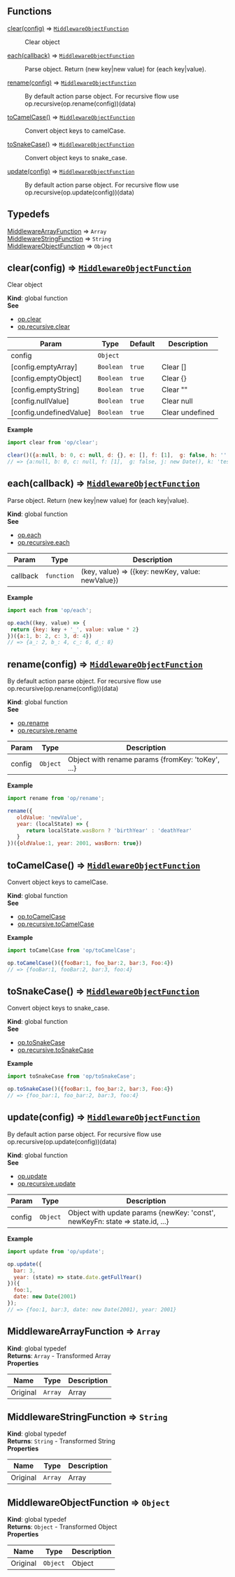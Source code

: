 ## Functions

<dl>
<dt><a href="#clear">clear(config)</a> ⇒ <code><a href="#MiddlewareObjectFunction">MiddlewareObjectFunction</a></code></dt>
<dd><p>Clear object</p>
</dd>
<dt><a href="#each">each(callback)</a> ⇒ <code><a href="#MiddlewareObjectFunction">MiddlewareObjectFunction</a></code></dt>
<dd><p>Parse object. Return (new key|new value) for (each key|value).</p>
</dd>
<dt><a href="#rename">rename(config)</a> ⇒ <code><a href="#MiddlewareObjectFunction">MiddlewareObjectFunction</a></code></dt>
<dd><p>By default action parse object.
For recursive flow use op.recursive(op.rename(config))(data)</p>
</dd>
<dt><a href="#toCamelCase">toCamelCase()</a> ⇒ <code><a href="#MiddlewareObjectFunction">MiddlewareObjectFunction</a></code></dt>
<dd><p>Convert object keys to camelCase.</p>
</dd>
<dt><a href="#toSnakeCase">toSnakeCase()</a> ⇒ <code><a href="#MiddlewareObjectFunction">MiddlewareObjectFunction</a></code></dt>
<dd><p>Convert object keys to snake_case.</p>
</dd>
<dt><a href="#update">update(config)</a> ⇒ <code><a href="#MiddlewareObjectFunction">MiddlewareObjectFunction</a></code></dt>
<dd><p>By default action parse object. For recursive flow use op.recursive(op.update(config))(data)</p>
</dd>
</dl>

## Typedefs

<dl>
<dt><a href="#MiddlewareArrayFunction">MiddlewareArrayFunction</a> ⇒ <code>Array</code></dt>
<dd></dd>
<dt><a href="#MiddlewareStringFunction">MiddlewareStringFunction</a> ⇒ <code>String</code></dt>
<dd></dd>
<dt><a href="#MiddlewareObjectFunction">MiddlewareObjectFunction</a> ⇒ <code>Object</code></dt>
<dd></dd>
</dl>

<a name="clear"></a>

## clear(config) ⇒ [<code>MiddlewareObjectFunction</code>](#MiddlewareObjectFunction)
Clear object

**Kind**: global function  
**See**

- [op.clear](OP.md#op.clear)
- [op.recursive.clear](OP.md#op.recursive.clear)


| Param | Type | Default | Description |
| --- | --- | --- | --- |
| config | <code>Object</code> |  |  |
| [config.emptyArray] | <code>Boolean</code> | <code>true</code> | Clear [] |
| [config.emptyObject] | <code>Boolean</code> | <code>true</code> | Clear {} |
| [config.emptyString] | <code>Boolean</code> | <code>true</code> | Clear "" |
| [config.nullValue] | <code>Boolean</code> | <code>true</code> | Clear null |
| [config.undefinedValue] | <code>Boolean</code> | <code>true</code> | Clear undefined |

**Example**  
```js
import clear from 'op/clear';

clear()({a:null, b: 0, c: null, d: {}, e: [], f: [1],  g: false, h: '', j: new Date(), k: 'test'})
// => {a:null, b: 0, c: null, f: [1],  g: false, j: new Date(), k: 'test'}
```
<a name="each"></a>

## each(callback) ⇒ [<code>MiddlewareObjectFunction</code>](#MiddlewareObjectFunction)
Parse object. Return (new key|new value) for (each key|value).

**Kind**: global function  
**See**

- [op.each](OP.md#op.each)
- [op.recursive.each](OP.md#op.recursive.each)


| Param | Type | Description |
| --- | --- | --- |
| callback | <code>function</code> | (key, value) => ({key: newKey, value: newValue}) |

**Example**  
```js
import each from 'op/each';

op.each((key, value) => {
 return {key: key + '_', value: value * 2}
})({a:1, b: 2, c: 3, d: 4})
// => {a_: 2, b_: 4, c_: 6, d_: 8}
```
<a name="rename"></a>

## rename(config) ⇒ [<code>MiddlewareObjectFunction</code>](#MiddlewareObjectFunction)
By default action parse object.
For recursive flow use op.recursive(op.rename(config))(data)

**Kind**: global function  
**See**

- [op.rename](OP.md#op.rename)
- [op.recursive.rename](OP.md#op.recursive.rename)


| Param | Type | Description |
| --- | --- | --- |
| config | <code>Object</code> | Object with rename params {fromKey: 'toKey', ...} |

**Example**  
```js
import rename from 'op/rename';

rename({
   oldValue: 'newValue',
   year: (localState) => {
      return localState.wasBorn ? 'birthYear' : 'deathYear'
   }
})({oldValue:1, year: 2001, wasBorn: true})
```
<a name="toCamelCase"></a>

## toCamelCase() ⇒ [<code>MiddlewareObjectFunction</code>](#MiddlewareObjectFunction)
Convert object keys to camelCase.

**Kind**: global function  
**See**

- [op.toCamelCase](OP.md#op.toCamelCase)
- [op.recursive.toCamelCase](OP.md#op.recursive.toCamelCase)

**Example**  
```js
import toCamelCase from 'op/toCamelCase';

op.toCamelCase()({fooBar:1, foo_bar:2, bar:3, Foo:4})
// => {fooBar:1, fooBar:2, bar:3, foo:4}
```
<a name="toSnakeCase"></a>

## toSnakeCase() ⇒ [<code>MiddlewareObjectFunction</code>](#MiddlewareObjectFunction)
Convert object keys to snake_case.

**Kind**: global function  
**See**

- [op.toSnakeCase](OP.md#op.toSnakeCase)
- [op.recursive.toSnakeCase](OP.md#op.recursive.toSnakeCase)

**Example**  
```js
import toSnakeCase from 'op/toSnakeCase';

op.toSnakeCase()({fooBar:1, foo_bar:2, bar:3, Foo:4})
// => {foo_bar:1, foo_bar:2, bar:3, foo:4}
```
<a name="update"></a>

## update(config) ⇒ [<code>MiddlewareObjectFunction</code>](#MiddlewareObjectFunction)
By default action parse object. For recursive flow use op.recursive(op.update(config))(data)

**Kind**: global function  
**See**

- [op.update](OP.md#op.update)
- [op.recursive.update](OP.md#op.recursive.update)


| Param | Type | Description |
| --- | --- | --- |
| config | <code>Object</code> | Object with update params {newKey: 'const', newKeyFn: state => state.id, ...} |

**Example**  
```js
import update from 'op/update';

op.update({
  bar: 3,
  year: (state) => state.date.getFullYear()
})({
  foo:1,
  date: new Date(2001)
});
// => {foo:1, bar:3, date: new Date(2001), year: 2001}
```
<a name="MiddlewareArrayFunction"></a>

## MiddlewareArrayFunction ⇒ <code>Array</code>
**Kind**: global typedef  
**Returns**: <code>Array</code> - Transformed Array  
**Properties**

| Name | Type | Description |
| --- | --- | --- |
| Original | <code>Array</code> | Array |

<a name="MiddlewareStringFunction"></a>

## MiddlewareStringFunction ⇒ <code>String</code>
**Kind**: global typedef  
**Returns**: <code>String</code> - Transformed String  
**Properties**

| Name | Type | Description |
| --- | --- | --- |
| Original | <code>Array</code> | Array |

<a name="MiddlewareObjectFunction"></a>

## MiddlewareObjectFunction ⇒ <code>Object</code>
**Kind**: global typedef  
**Returns**: <code>Object</code> - Transformed Object  
**Properties**

| Name | Type | Description |
| --- | --- | --- |
| Original | <code>Object</code> | Object |


